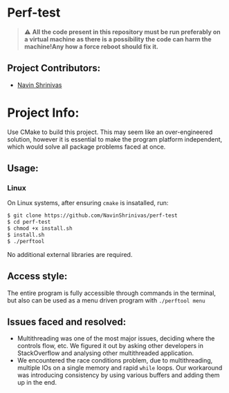 # Perf-test

> :warning: **All the code present in this repository must be run preferably on a virtual machine as there is a possibility the code can harm the machine!Any how a force reboot should fix it.**


## Project Contributors:

* [Navin Shrinivas](https://github.com/NavinShrinivas)<br>


# Project Info:
Use CMake to build this project. This may seem like an over-engineered solution, however it is essential to make the program platform independent, which would solve all package problems faced at once. <br>


## Usage:
### Linux
  On Linux systems, after ensuring ```cmake``` is insatalled, run:
  ```bash
  $ git clone https://github.com/NavinShrinivas/perf-test
  $ cd perf-test
  $ chmod +x install.sh
  $ install.sh
  $ ./perftool
  ```
  No additional external libraries are required. <br>
  
## Access style:
  The entire program is fully accessible through commands in the terminal, but also can be used as a menu driven program with 
  ```./perftool menu``` <br>

## Issues faced and resolved:

*  Multithreading was one of the most major issues, deciding where the controls flow, etc. We figured it out by asking other developers in StackOverflow
   and analysing other multithreaded application.
*  We encountered the race conditions problem, due to multithreading, multiple IOs on a single memory and rapid `while` loops. Our workaround was introducing      consistency by using various buffers and adding them up in the end.

